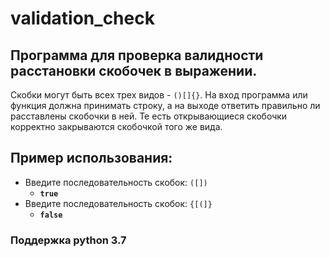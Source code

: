 # validation_check
## Программа для проверка валидности расстановки скобочек в выражении.
Скобки могут быть всех трех видов - `()[]{}`.
На вход программа или функция должна принимать строку, а на выходе ответить правильно ли расставлены скобочки в ней.
Те есть открывающиеся скобочки корректно закрываются скобочкой того же вида.

## Пример использования:
- Введите последовательность скобок: `([])`
    - **`true`**
- Введите последовательность скобок: `{[(]}`
    - **`false`**


### Поддержка python 3.7
